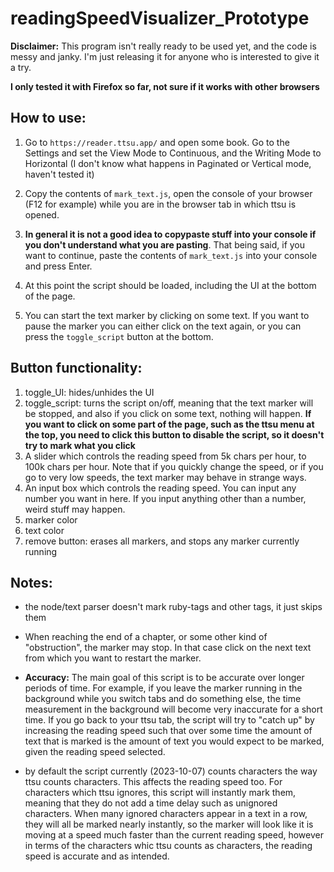 # readingSpeedVisualizer_Prototype

**Disclaimer:** This program isn't really ready to be used yet, and the code is messy and janky. I'm just releasing it for anyone who is interested to give it a try. 

**I only tested it with Firefox so far, not sure if it works with other browsers**

## How to use:

1. Go to `https://reader.ttsu.app/` and open some book. Go to the Settings and set the View Mode to Continuous, and the Writing Mode to Horizontal (I don't know what happens in Paginated or Vertical mode, haven't tested it)

2. Copy the contents of `mark_text.js`, open the console of your browser (F12 for example) while you are in the browser tab in which ttsu is opened.

3. **In general it is not a good idea to copypaste stuff into your console if you don't understand what you are pasting**. That being said, if you want to continue, paste the contents of `mark_text.js` into your console and press Enter.

4. At this point the script should be loaded, including the UI at the bottom of the page.

5. You can start the text marker by clicking on some text. If you want to pause the marker you can either click on the text again, or you can press the `toggle_script` button at the bottom.


## Button functionality:

1. toggle_UI: hides/unhides the UI
2. toggle_script: turns the script on/off, meaning that the text marker will be stopped, and also if you click on some text, nothing will happen. **If you want to click on some part of the page, such as the ttsu menu at the top, you need to click this button to disable the script, so it doesn't try to mark what you click**
3. A slider which controls the reading speed from 5k chars per hour, to 100k chars per hour. Note that if you quickly change the speed, or if you go to very low speeds, the text marker may behave in strange ways. 
4. An input box which controls the reading speed. You can input any number you want in here. If you input anything other than a number, weird stuff may happen.
5. marker color
6. text color
7. remove button: erases all markers, and stops any marker currently running

## Notes:

- the node/text parser doesn't mark ruby-tags and other tags, it just skips them

- When reaching the end of a chapter, or some other kind of "obstruction", the marker may stop. In that case click on the next text from which you want to restart the marker.

- **Accuracy:** The main goal of this script is to be accurate over longer periods of time. For example, if you leave the marker running in the background while you switch tabs and do something else, the time measurement in the background will become very inaccurate for a short time. If you go back to your ttsu tab, the script will try to "catch up" by increasing the reading speed such that over some time the amount of text that is marked is the amount of text you would expect to be marked, given the reading speed selected.

- by default the script currently (2023-10-07) counts characters the way ttsu counts characters. This affects the reading speed too. For characters which ttsu ignores, this script will instantly mark them, meaning that they do not add a time delay such as unignored characters. When many ignored characters appear in a text in a row, they will all be marked nearly instantly, so the marker will look like it is moving at a speed much faster than the current reading speed, however in terms of the characters whic ttsu counts as characters, the reading speed is accurate and as intended.
